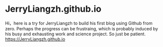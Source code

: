 # JerryLiangzh.github.io
Hi，here is a try for JerryLiangzh to build his first blog using Github from zero. Perhaps the progress can be frustraing, which is probably induced by his busy and exhausting work and science project. So just be patient.
https://JerryLiangzh.github.io
